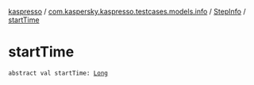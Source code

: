 [kaspresso](../../index.md) / [com.kaspersky.kaspresso.testcases.models.info](../index.md) / [StepInfo](index.md) / [startTime](./start-time.md)

# startTime

`abstract val startTime: `[`Long`](https://kotlinlang.org/api/latest/jvm/stdlib/kotlin/-long/index.html)
